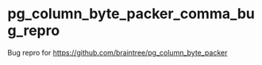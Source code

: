 # pg_column_byte_packer_comma_bug_repro
Bug repro for https://github.com/braintree/pg_column_byte_packer
